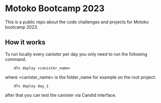 # Motoko Bootcamp 2023

This is a public repo about the code challenges and projects for Motoko bootcamp 2023.

## How it works

To run locally every canister per day you only need to run the following command.

```
    dfx deploy <canister_name>
```

where <canister_name> is the folder_name for example on the root project:

```
    dfx deploy day_1
```

after that you can test the canister via Candid interface.
